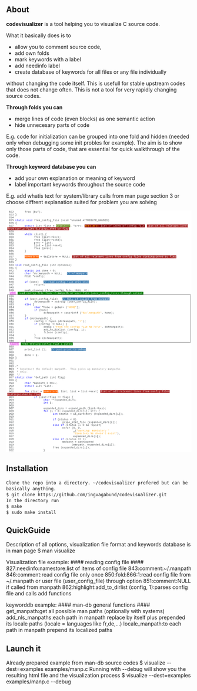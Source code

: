 ## About

**codevisualizer** is a tool helping you to visualize C source code.

What it basically does is to
* allow you to comment source code,
* add own folds
* mark keywords with a label
* add needinfo label
* create database of keywords for all files or any file individually

without changing the code itself. This is usefull for stable upstream codes 
that does not change often. This is not a tool for very rapidly changing
source codes.

**Through folds you can**
* merge lines of code (even blocks) as one semantic action
* hide unnecesary parts of code

E.g. code for initialization can be grouped into one fold and hidden
(needed only when debugging some init probles for example). The aim is to
show only those parts of code, that are essential for quick walkthrough of the code.

**Through keyword database you can**
* add your own explanation or meaning of keyword
* label important keywords throughout the source code

E.g. add whatis text for system/library calls from man page section 3 or
choose diffrent explanation suited for problem you are solving

![Code visualization](https://raw.githubusercontent.com/ingvagabund/codevisualizer/master/examples/example.png)

## Installation
	Clone the repo into a directory. ~/codevisualizer prefered but can be basically anything.
	$ git clone https://github.com/ingvagabund/codevisualizer.git
	In the directory run
	$ make
	$ sudo make install

## QuickGuide

Description of all options, visualization file format and keywords database is in man page
	$ man visualize

Visualization file example:
	#### reading config file ####
	827:needinfo:namestore:list of items of config file
	843:comment:~/.manpath
	846:comment:read config file only once
	850:fold:866:1:read config file from ~/.manpath or user file (user_config_file) through option
	851:comment:NULL if called from manpath
	862:highlight:add_to_dirlist (config, 1):parses config file and calls add functions

keyworddb example:
	#### man-db general functions ####
	get_manpath:get all possible man paths (optionally with systems)
	add_nls_manpaths:each  path in manpath replace by itself plus prepended its locale paths (locale = languages like fr,de,...)
	locale_manpath:to each path in manpath prepend its localized paths


## Launch it
Already prepared example from man-db source codes
	$ visualize --dest=examples examples/manp.c
Running with --debug will show you the resulting html file and the visualization process
	$ visualize --dest=examples examples/manp.c --debug

